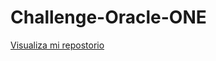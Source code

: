 # Challenge-Oracle-ONE

<a href="https://github.com/Subspanch/Challenge-Oracle-ONE.git">Visualiza mi repostorio</a>
